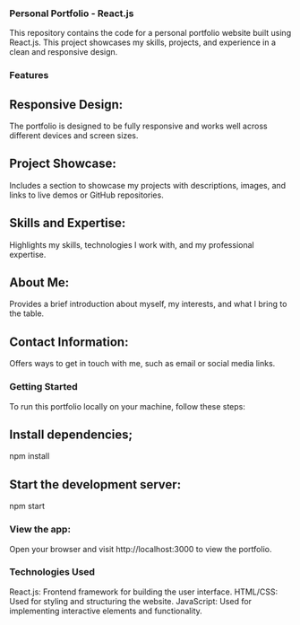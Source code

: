 ### Personal Portfolio - React.js
This repository contains the code for a personal portfolio website built using React.js. This project showcases my skills, projects, and experience in a clean and responsive design.
### Features
  ## Responsive Design: 
The portfolio is designed to be fully responsive and works well across different devices and screen sizes.
  ## Project Showcase: 
Includes a section to showcase my projects with descriptions, images, and links to live demos or GitHub repositories.
  ## Skills and Expertise: 
Highlights my skills, technologies I work with, and my professional expertise.
  ## About Me: 
  Provides a brief introduction about myself, my interests, and what I bring to the table.
  ## Contact Information: 
  Offers ways to get in touch with me, such as email or social media links.
### Getting Started
To run this portfolio locally on your machine, follow these steps:
  ## Install dependencies;
  npm install
  ## Start the development server:
  npm start
### View the app:
Open your browser and visit http://localhost:3000 to view the portfolio.
### Technologies Used
React.js: Frontend framework for building the user interface.
HTML/CSS: Used for styling and structuring the website.
JavaScript: Used for implementing interactive elements and functionality.


